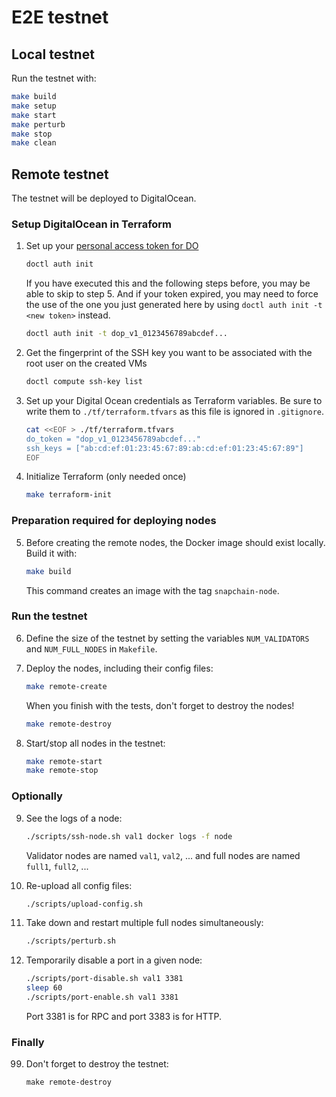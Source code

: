 # E2E testnet

## Local testnet

Run the testnet with:
```sh
make build
make setup
make start
make perturb
make stop
make clean
```

## Remote testnet

The testnet will be deployed to DigitalOcean.

### Setup DigitalOcean in Terraform

1. Set up your [personal access token for DO](https://docs.digitalocean.com/reference/api/create-personal-access-token/)
    ```bash
    doctl auth init
    ```
    If you have executed this and the following steps before, you may be able to skip to step 5.
    And if your token expired, you may need to force the use of the one you just generated here by using `doctl auth init -t <new token>` instead.
    ```bash
    doctl auth init -t dop_v1_0123456789abcdef...
    ```
2. Get the fingerprint of the SSH key you want to be associated with the root user on the created VMs
    ```bash
    doctl compute ssh-key list
    ```
3. Set up your Digital Ocean credentials as Terraform variables. Be sure to write them to `./tf/terraform.tfvars` as this file is ignored in `.gitignore`.
    ```bash
    cat <<EOF > ./tf/terraform.tfvars
    do_token = "dop_v1_0123456789abcdef..."
    ssh_keys = ["ab:cd:ef:01:23:45:67:89:ab:cd:ef:01:23:45:67:89"]
    EOF
    ```
4. Initialize Terraform (only needed once)
    ```bash
    make terraform-init
    ```

### Preparation required for deploying nodes

5. Before creating the remote nodes, the Docker image should exist locally. Build it with:
    ```sh
    make build
    ```
    This command creates an image with the tag `snapchain-node`.

### Run the testnet

6. Define the size of the testnet by setting the variables `NUM_VALIDATORS` and `NUM_FULL_NODES` in
   `Makefile`.

7. Deploy the nodes, including their config files:
    ```sh
    make remote-create
    ```

    When you finish with the tests, don't forget to destroy the nodes!
    ```sh
    make remote-destroy
    ```

8. Start/stop all nodes in the testnet:
    ```sh
    make remote-start
    make remote-stop
    ```

### Optionally 

9. See the logs of a node:
    ```sh
    ./scripts/ssh-node.sh val1 docker logs -f node
    ```
    Validator nodes are named `val1`, `val2`, ... and full nodes are named `full1`, `full2`, ...

10. Re-upload all config files:
    ```sh
    ./scripts/upload-config.sh
    ```

11. Take down and restart multiple full nodes simultaneously:
    ```sh
    ./scripts/perturb.sh
    ```

12. Temporarily disable a port in a given node:
    ```sh
    ./scripts/port-disable.sh val1 3381
    sleep 60
    ./scripts/port-enable.sh val1 3381
    ```
    Port 3381 is for RPC and port 3383 is for HTTP.

### Finally

99. Don't forget to destroy the testnet:
    ```
    make remote-destroy
    ```

